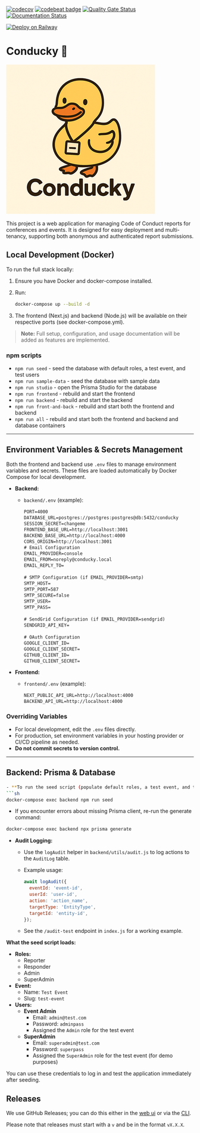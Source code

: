 [![codecov](https://codecov.io/gh/mattstratton/conducky/graph/badge.svg?token=J126AJDPXH)](https://codecov.io/gh/mattstratton/conducky) [![codebeat badge](https://codebeat.co/badges/bb45abf8-51e4-488c-9f08-679d53c5cb10)](https://codebeat.co/projects/github-com-mattstratton-conducky-main) [![Quality Gate Status](https://sonarcloud.io/api/project_badges/measure?project=mattstratton_conducky&metric=alert_status)](https://sonarcloud.io/summary/new_code?id=mattstratton_conducky) [![Documentation Status](https://readthedocs.org/projects/conducky/badge/?version=latest)](https://conducky.readthedocs.io/en/latest/?badge=latest)

[![Deploy on Railway](https://railway.com/button.svg)](https://railway.com/deploy/K6IPeL?referralCode=CkMW6h)

# Conducky 🦆

![conducky logo](/images/conducky-logo-smaller.png)

This project is a web application for managing Code of Conduct reports for conferences and events. It is designed for easy deployment and multi-tenancy, supporting both anonymous and authenticated report submissions.

## Local Development (Docker)

To run the full stack locally:

1. Ensure you have Docker and docker-compose installed.
2. Run:

   ```sh
   docker-compose up --build -d
   ```

3. The frontend (Next.js) and backend (Node.js) will be available on their respective ports (see docker-compose.yml).

> **Note:** Full setup, configuration, and usage documentation will be added as features are implemented.

### npm scripts

- `npm run seed` - seed the database with default roles, a test event, and test users
- `npm run sample-data` - seed the database with sample data
- `npm run studio` - open the Prisma Studio for the database
- `npm run frontend` - rebuild and start the frontend
- `npm run backend` - rebuild and start the backend
- `npm run front-and-back` - rebuild and start both the frontend and backend
- `npm run all` - rebuild and start both the frontend and backend and database containers

---

## Environment Variables & Secrets Management

Both the frontend and backend use `.env` files to manage environment variables and secrets. These files are loaded automatically by Docker Compose for local development.

- **Backend:**
  - `backend/.env` (example):

    ```env
    PORT=4000
    DATABASE_URL=postgres://postgres:postgres@db:5432/conducky
    SESSION_SECRET=changeme
    FRONTEND_BASE_URL=http://localhost:3001
    BACKEND_BASE_URL=http://localhost:4000
    CORS_ORIGIN=http://localhost:3001
    # Email Configuration
    EMAIL_PROVIDER=console
    EMAIL_FROM=noreply@conducky.local
    EMAIL_REPLY_TO=

    # SMTP Configuration (if EMAIL_PROVIDER=smtp)
    SMTP_HOST=
    SMTP_PORT=587
    SMTP_SECURE=false
    SMTP_USER=
    SMTP_PASS=

    # SendGrid Configuration (if EMAIL_PROVIDER=sendgrid)
    SENDGRID_API_KEY=

    # OAuth Configuration
    GOOGLE_CLIENT_ID=
    GOOGLE_CLIENT_SECRET=
    GITHUB_CLIENT_ID=
    GITHUB_CLIENT_SECRET=

    ```

- **Frontend:**
  - `frontend/.env` (example):

    ```env
    NEXT_PUBLIC_API_URL=http://localhost:4000
    BACKEND_API_URL=http://localhost:4000
    ```

### Overriding Variables

- For local development, edit the `.env` files directly.
- For production, set environment variables in your hosting provider or CI/CD pipeline as needed.
- **Do not commit secrets to version control.**

---

## Backend: Prisma & Database

  ```sh
- **To run the seed script (populate default roles, a test event, and test users), run:**
  ```sh
  docker-compose exec backend npm run seed
  ```

- If you encounter errors about missing Prisma client, re-run the generate command:

```sh
docker-compose exec backend npx prisma generate
```

- **Audit Logging:**
  - Use the `logAudit` helper in `backend/utils/audit.js` to log actions to the `AuditLog` table.
  - Example usage:

    ```js
    await logAudit({
      eventId: 'event-id',
      userId: 'user-id',
      action: 'action_name',
      targetType: 'EntityType',
      targetId: 'entity-id',
    });
    ```

  - See the `/audit-test` endpoint in `index.js` for a working example.

**What the seed script loads:**

- **Roles:**
  - Reporter
  - Responder
  - Admin
  - SuperAdmin
- **Event:**
  - Name: `Test Event`
  - Slug: `test-event`
- **Users:**
  - **Event Admin**
    - Email: `admin@test.com`
    - Password: `adminpass`
    - Assigned the `Admin` role for the test event
  - **SuperAdmin**
    - Email: `superadmin@test.com`
    - Password: `superpass`
    - Assigned the `SuperAdmin` role for the test event (for demo purposes)

You can use these credentials to log in and test the application immediately after seeding.

## Releases

 We use GitHub Releases; you can do this either in the [web ui](https://docs.github.com/en/repositories/releasing-projects-on-github/managing-releases-in-a-repository) or via the [CLI](https://docs.github.com/en/repositories/releasing-projects-on-github/managing-releases-in-a-repository?tool=cli).

Please note that releases must start with a `v` and be in the format `vX.X.X`.
